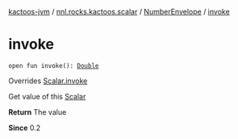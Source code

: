 [kactoos-jvm](../../index.md) / [nnl.rocks.kactoos.scalar](../index.md) / [NumberEnvelope](index.md) / [invoke](./invoke.md)

# invoke

`open fun invoke(): `[`Double`](https://kotlinlang.org/api/latest/jvm/stdlib/kotlin/-double/index.html)

Overrides [Scalar.invoke](../../nnl.rocks.kactoos/-scalar/invoke.md)

Get value of this [Scalar](../../nnl.rocks.kactoos/-scalar/index.md)

**Return**
The value

**Since**
0.2

